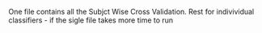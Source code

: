 One file contains all the Subjct Wise Cross Validation.
Rest for indivividual classifiers - if the sigle file takes more time to run
